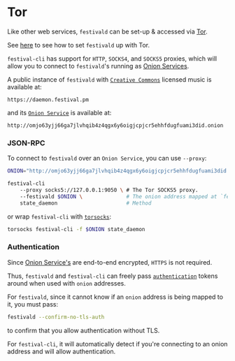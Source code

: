 # Tor
Like other web services, `festivald` can be set-up & accessed via [Tor](https://torproject.org).

See [here](https://docs.festival.pm/daemon/tor.html) to see how to set `festivald` up with Tor.

`festival-cli` has support for `HTTP`, `SOCKS4`, and `SOCKS5` proxies, which will allow you to connect to `festivald`'s running as [Onion Services](https://community.torproject.org/onion-services/).

A public instance of `festivald` with [`Creative Commons`](https://creativecommons.org/licenses/by-nc-nd/4.0/) licensed music is available at:
```http 
https://daemon.festival.pm
```

and its [`Onion Service`](https://community.torproject.org/onion-services) is available at:
```http
http://omjo63yjj66ga7jlvhqib4z4qgx6y6oigjcpjcr5ehhfdugfuami3did.onion
```

### JSON-RPC
To connect to `festivald` over an `Onion Service`, you can use `--proxy`:
```bash
ONION="http://omjo63yjj66ga7jlvhqib4z4qgx6y6oigjcpjcr5ehhfdugfuami3did.onion"

festival-cli
	--proxy socks5://127.0.0.1:9050 \ # The Tor SOCKS5 proxy.
	--festivald $ONION \              # The onion address mapped at `festivald`
	state_daemon                      # Method

```
or wrap `festival-cli` with [`torsocks`](https://support.torproject.org/glossary/torsocks):
```bash
torsocks festival-cli -f $ONION state_daemon
```

### Authentication
Since [Onion Service's](https://community.torproject.org/onion-services/overview/) are end-to-end encrypted, `HTTPS` is not required.

Thus, `festivald` and `festival-cli` can freely pass [`authentication`](config.md) tokens around when used with `onion` addresses.

For `festivald`, since it cannot know if an `onion` address is being mapped to it, you must pass:
```bash
festivald --confirm-no-tls-auth
```
to confirm that you allow authentication without TLS.

For `festival-cli`, it will automatically detect if you're connecting to an onion address and will allow authentication.
